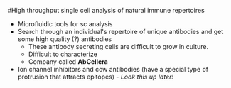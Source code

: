 #High throughput single cell analysis of natural immune repertoires   
- Microfluidic tools for sc analysis  
- Search through an individual's repertoire of unique antibodies and get some high quality (?) antibodies  
	- These antibody secreting cells are difficult to grow in culture.  
	- Difficult to characterize
	- Company called **AbCellera**  
- Ion channel inhibitors and cow antibodies (have a special type of protrusion that attracts epitopes) - *Look this up later!*  


